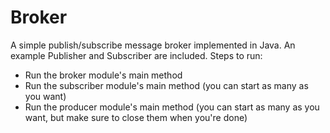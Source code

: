 # Broker

A simple publish/subscribe message broker implemented in Java.  An example Publisher and Subscriber are included.  Steps to run:

* Run the broker module's main method
* Run the subscriber module's main method (you can start as many as you want)
* Run the producer module's main method (you can start as many as you want, but make sure to close them when you're done)

